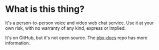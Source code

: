 # What is this thing?

It's a person-to-person
voice and video
web chat service.
Use it at your own risk,
with no warranty of any kind,
express or implied.

It's on GitHub,
but it's not open source.
The
[pbx-docs](https://github.com/tessercat/pbx-docs "PBX docs on GitHub")
repo
has more information.
